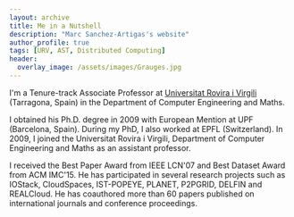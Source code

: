 ```yaml
---
layout: archive
title: Me in a Nutshell
description: "Marc Sanchez-Artigas's website"
author_profile: true
tags: [URV, AST, Distributed Computing]
header:
  overlay_image: /assets/images/Grauges.jpg
---
```




I'm a Tenure-track Associate Professor at [Universitat Rovira i Virgili](http://www.urv.cat/en/) (Tarragona, Spain) in the Department of Computer Engineering and Maths. <br />

I obtained his Ph.D. degree in 2009 with European Mention at UPF (Barcelona, Spain). During my PhD, I also worked at EPFL (Switzerland). In 2009, I joined the Universitat Rovira i Virgili, Department of Computer Engineering and Maths as an assistant professor. <br>

I received the Best Paper Award from IEEE LCN'07 and Best Dataset Award from ACM IMC'15. He has participated in several research projects such as IOStack, CloudSpaces, IST-POPEYE, PLANET, P2PGRID, DELFIN and REALCloud. He has coauthored more than 60 papers published on international journals and conference proceedings. 
